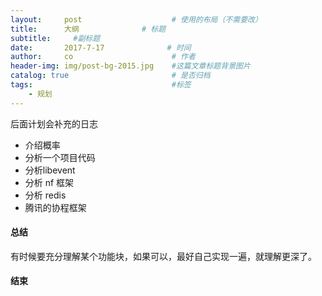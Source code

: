 ```yaml
---
layout:     post                    # 使用的布局（不需要改）
title:      大纲              # 标题 
subtitle:     #副标题
date:       2017-7-17              # 时间
author:     co                      # 作者
header-img: img/post-bg-2015.jpg    #这篇文章标题背景图片
catalog: true                       # 是否归档
tags:                               #标签
    - 规划
---
```


后面计划会补充的日志

- 介绍概率
- 分析一个项目代码
- 分析libevent
- 分析 nf 框架
- 分析 redis
- 腾讯的协程框架

#### 总结 
有时候要充分理解某个功能块，如果可以，最好自己实现一遍，就理解更深了。
#### 结束